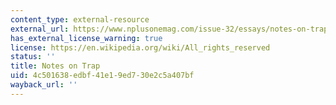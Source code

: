 ```yaml
---
content_type: external-resource
external_url: https://www.nplusonemag.com/issue-32/essays/notes-on-trap/
has_external_license_warning: true
license: https://en.wikipedia.org/wiki/All_rights_reserved
status: ''
title: Notes on Trap
uid: 4c501638-edbf-41e1-9ed7-30e2c5a407bf
wayback_url: ''
---
```

